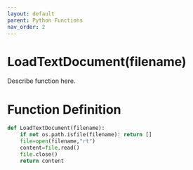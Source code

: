 ```yaml
---
layout: default
parent: Python Functions
nav_order: 2
---
```


# LoadTextDocument(filename)

Describe function here.

# Function Definition

```python
def LoadTextDocument(filename):
	if not os.path.isfile(filename): return []
	file=open(filename,"rt")
	content=file.read()
	file.close()	
	return content
```